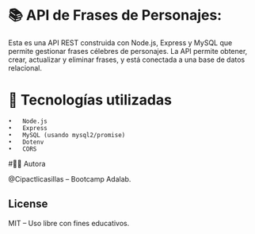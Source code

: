 
# 📚 API de Frases de Personajes:


Esta es una API REST construida con Node.js, Express y MySQL que permite gestionar frases célebres de personajes. La API permite obtener, crear, actualizar y eliminar frases, y está conectada a una base de datos relacional.

# 🚀 Tecnologías utilizadas
	•	Node.js
	•	Express
	•	MySQL (usando mysql2/promise)
	•	Dotenv
	•	CORS


#👩‍💻 Autora


@Cipactlicasillas – Bootcamp Adalab.

## License

MIT – Uso libre con fines educativos.

